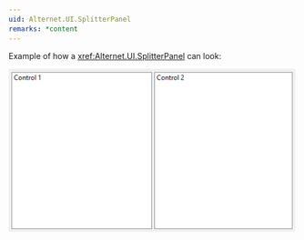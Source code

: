 ```yaml
---
uid: Alternet.UI.SplitterPanel
remarks: *content
---
```


Example of how a <xref:Alternet.UI.SplitterPanel> can look:

![WebBrowser](images/SplitterPanel.png)

